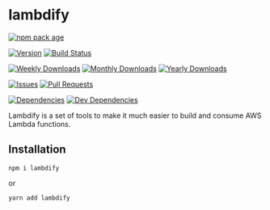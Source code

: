 # lambdify

[![npm pack age](https://nodei.co/npm/lambdify.png?downloads=true&downloadRank=true&stars=true)](https://npmjs.org/package/lambdify)

[![Version](https://img.shields.io/npm/v/lambdify.svg)](https://npmjs.org/package/lambdify) [![Build Status](https://img.shields.io/travis/Prefinem/lambdify.svg)](https://travis-ci.org/Prefinem/lambdify)

[![Weekly Downloads](https://img.shields.io/npm/dw/lambdify.svg)](https://npmjs.org/package/lambdify) [![Monthly Downloads](https://img.shields.io/npm/dm/lambdify.svg)](https://npmjs.org/package/lambdify) [![Yearly Downloads](https://img.shields.io/npm/dy/lambdify.svg)](https://npmjs.org/package/lambdify)

[![Issues](https://img.shields.io/github/issues/Prefinem/lambdify.svg)](https://github.com/Prefinem/lambdify/issues) [![Pull Requests](https://img.shields.io/github/issues-pr/Prefinem/lambdify.svg)](https://github.com/Prefinem/lambdify/pulls)

[![Dependencies](https://img.shields.io/david/Prefinem/lambdify.svg)](https://npmjs.org/package/lambdify) [![Dev Dependencies](https://img.shields.io/david/dev/Prefinem/lambdify.svg)](https://npmjs.org/package/lambdify)

Lambdify is a set of tools to make it much easier to build and consume AWS Lambda functions.

## Installation

    npm i lambdify

or

    yarn add lambdify
